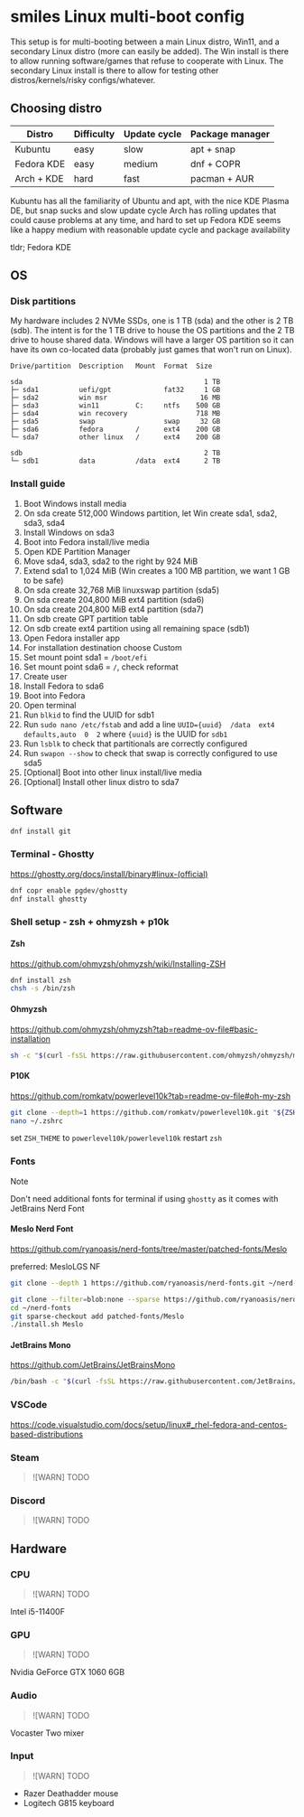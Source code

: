 # smiles Linux multi-boot config

This setup is for multi-booting between a main Linux distro, Win11, and a secondary Linux distro (more can easily be added). The Win install is there to allow running software/games that refuse to cooperate with Linux. The secondary Linux install is there to allow for testing other distros/kernels/risky configs/whatever.

## Choosing distro

| Distro     | Difficulty | Update cycle | Package manager |
| ---------- | ---------- | ------------ | --------------- |
| Kubuntu    | easy       | slow         | apt + snap      |
| Fedora KDE | easy       | medium       | dnf + COPR      |
| Arch + KDE | hard       | fast         | pacman + AUR    |

Kubuntu has all the familiarity of Ubuntu and apt, with the nice KDE Plasma DE, but snap sucks and slow update cycle
Arch has rolling updates that could cause problems at any time, and hard to set up
Fedora KDE seems like a happy medium with reasonable update cycle and package availability

tldr; Fedora KDE

## OS

### Disk partitions

My hardware includes 2 NVMe SSDs, one is 1 TB (sda) and the other is 2 TB (sdb). The intent is for the 1 TB drive to house the OS partitions and the 2 TB drive to house shared data. Windows will have a larger OS partition so it can have its own co-located data (probably just games that won't run on Linux).

```
Drive/partition  Description   Mount  Format  Size

sda                                             1 TB
├─ sda1          uefi/gpt             fat32     1 GB
├─ sda2          win msr                       16 MB
├─ sda3          win11         C:     ntfs    500 GB
├─ sda4          win recovery                 718 MB
├─ sda5          swap                 swap     32 GB
├─ sda6          fedora        /      ext4    200 GB
└─ sda7          other linux   /      ext4    200 GB

sdb                                             2 TB
└─ sdb1          data          /data  ext4      2 TB
```

### Install guide

1. Boot Windows install media
2. On sda create 512,000 Windows partition, let Win create sda1, sda2, sda3, sda4
3. Install Windows on sda3
4. Boot into Fedora install/live media
5. Open KDE Partition Manager
6. Move sda4, sda3, sda2 to the right by 924 MiB
7. Extend sda1 to 1,024 MiB (Win creates a 100 MB partition, we want 1 GB to be safe)
8. On sda create 32,768 MiB linuxswap partition (sda5)
9. On sda create 204,800 MiB ext4 partition (sda6)
10. On sda create 204,800 MiB ext4 partition (sda7)
11. On sdb create GPT partition table
12. On sdb create ext4 partition using all remaining space (sdb1)
13. Open Fedora installer app
14. For installation destination choose Custom
15. Set mount point sda1 = `/boot/efi`
16. Set mount point sda6 = `/`, check reformat
17. Create user
18. Install Fedora to sda6
19. Boot into Fedora
20. Open terminal
21. Run `blkid` to find the UUID for sdb1
22. Run `sudo nano /etc/fstab` and add a line `UUID={uuid}  /data  ext4  defaults,auto  0  2` where `{uuid}` is the UUID for `sdb1`
23. Run `lsblk` to check that partitionals are correctly configured
24. Run `swapon --show` to check that swap is correctly configured to use sda5
25. [Optional] Boot into other linux install/live media
26. [Optional] Install other linux distro to sda7

## Software

```sh
dnf install git
```

### Terminal - Ghostty

https://ghostty.org/docs/install/binary#linux-(official)

```sh
dnf copr enable pgdev/ghostty
dnf install ghostty
```

### Shell setup - zsh + ohmyzsh + p10k

#### Zsh

https://github.com/ohmyzsh/ohmyzsh/wiki/Installing-ZSH

```sh
dnf install zsh
chsh -s /bin/zsh
```

#### Ohmyzsh

https://github.com/ohmyzsh/ohmyzsh?tab=readme-ov-file#basic-installation

```sh
sh -c "$(curl -fsSL https://raw.githubusercontent.com/ohmyzsh/ohmyzsh/master/tools/install.sh)"
```

#### P10K

https://github.com/romkatv/powerlevel10k?tab=readme-ov-file#oh-my-zsh

```sh
git clone --depth=1 https://github.com/romkatv/powerlevel10k.git "${ZSH_CUSTOM:-$HOME/.oh-my-zsh/custom}/themes/powerlevel10k"
nano ~/.zshrc
```

set `ZSH_THEME` to `powerlevel10k/powerlevel10k`
restart `zsh`

### Fonts

> [!NOTE]
> Don't need additional fonts for terminal if using `ghostty` as it comes with JetBrains Nerd Font

#### Meslo Nerd Font

https://github.com/ryanoasis/nerd-fonts/tree/master/patched-fonts/Meslo

preferred: MesloLGS NF

```sh
git clone --depth 1 https://github.com/ryanoasis/nerd-fonts.git ~/nerd-fonts

git clone --filter=blob:none --sparse https://github.com/ryanoasis/nerd-fonts.git ~/nerd-fonts
cd ~/nerd-fonts
git sparse-checkout add patched-fonts/Meslo
./install.sh Meslo
```

#### JetBrains Mono

https://github.com/JetBrains/JetBrainsMono

```sh
/bin/bash -c "$(curl -fsSL https://raw.githubusercontent.com/JetBrains/JetBrainsMono/master/install_manual.sh)"
```

### VSCode

https://code.visualstudio.com/docs/setup/linux#_rhel-fedora-and-centos-based-distributions

### Steam

> ![WARN]
> TODO

### Discord

> ![WARN]
> TODO

## Hardware

### CPU

> ![WARN]
> TODO

Intel i5-11400F

### GPU

> ![WARN]
> TODO

Nvidia GeForce GTX 1060 6GB

### Audio

> ![WARN]
> TODO

Vocaster Two mixer

### Input

> ![WARN]
> TODO

- Razer Deathadder mouse
- Logitech G815 keyboard
